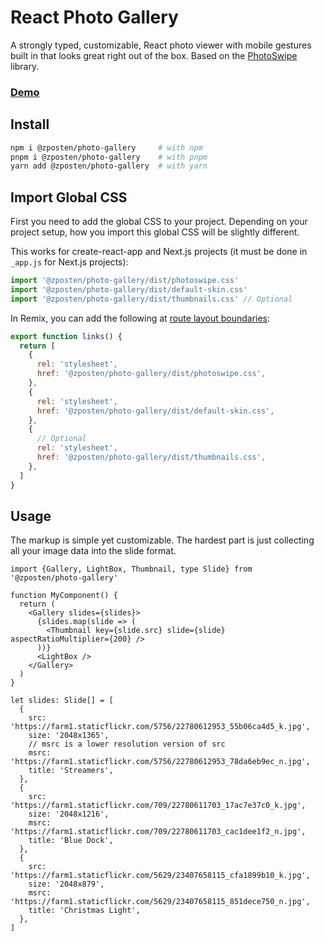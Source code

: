 # React Photo Gallery

A strongly typed, customizable, React photo viewer with mobile gestures built in that looks great right out of the box.
Based on the [PhotoSwipe](https://github.com/dimsemenov/PhotoSwipe) library.

### [Demo](https://photoswipe-react-demo.netlify.app)

## Install

```bash
npm i @zposten/photo-gallery     # with npm
pnpm i @zposten/photo-gallery    # with pnpm
yarn add @zposten/photo-gallery  # with yarn
```

## Import Global CSS

First you need to add the global CSS to your project. Depending on your project setup, how you import this global CSS will be slightly different.

This works for create-react-app and Next.js projects (it must be done in `_app.js` for Next.js projects):

```js
import '@zposten/photo-gallery/dist/photoswipe.css'
import '@zposten/photo-gallery/dist/default-skin.css'
import '@zposten/photo-gallery/dist/thumbnails.css' // Optional
```

In Remix, you can add the following at [route layout boundaries](https://remix.run/docs/en/v1/guides/styling):

```js
export function links() {
  return [
    {
      rel: 'stylesheet',
      href: '@zposten/photo-gallery/dist/photoswipe.css',
    },
    {
      rel: 'stylesheet',
      href: '@zposten/photo-gallery/dist/default-skin.css',
    },
    {
      // Optional
      rel: 'stylesheet',
      href: '@zposten/photo-gallery/dist/thumbnails.css',
    },
  ]
}
```

## Usage

The markup is simple yet customizable. The hardest part is just collecting all your image data into the slide format.

```tsx
import {Gallery, LightBox, Thumbnail, type Slide} from '@zposten/photo-gallery'

function MyComponent() {
  return (
    <Gallery slides={slides}>
      {slides.map(slide => (
        <Thumbnail key={slide.src} slide={slide} aspectRatioMultiplier={200} />
      ))}
      <LightBox />
    </Gallery>
  )
}

let slides: Slide[] = [
  {
    src: 'https://farm1.staticflickr.com/5756/22780612953_55b06ca4d5_k.jpg',
    size: '2048x1365',
    // msrc is a lower resolution version of src
    msrc: 'https://farm1.staticflickr.com/5756/22780612953_78da6eb9ec_n.jpg',
    title: 'Streamers',
  },
  {
    src: 'https://farm1.staticflickr.com/709/22780611703_17ac7e37c0_k.jpg',
    size: '2048x1216',
    msrc: 'https://farm1.staticflickr.com/709/22780611703_cac1dee1f2_n.jpg',
    title: 'Blue Dock',
  },
  {
    src: 'https://farm1.staticflickr.com/5629/23407658115_cfa1899b10_k.jpg',
    size: '2048x879',
    msrc: 'https://farm1.staticflickr.com/5629/23407658115_851dece750_n.jpg',
    title: 'Christmas Light',
  },
]
```
